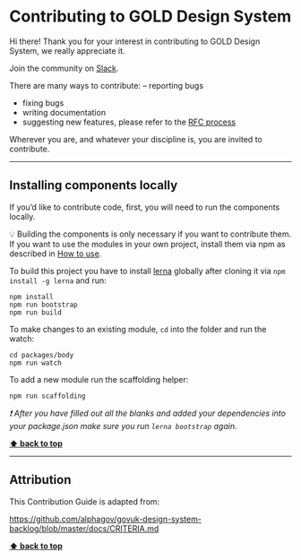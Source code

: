 Contributing to GOLD Design System
======================

Hi there! Thank you for your interest in contributing to GOLD Design System, we really appreciate it.

Join the community on [Slack](https://designsystemau-slack.herokuapp.com/).

There are many ways to contribute:
– reporting bugs
- fixing bugs
- writing documentation
- suggesting new features, please refer to the [RFC process](https://github.com/designsystemau/RFCs)

Wherever you are, and whatever your discipline is, you are invited to contribute.

<!-- 
## Contents

* [Contributing a new component](#contributing-a-new-component)
  * [Suggested components](#suggested-components)
    * [Useful](#useful)
    * [Unique](#unique)
  * [Before publication](#before-publication)
    * [Usable](#usable)
    * [Consistent](#consistent)
    * [Versatile](#versatile)
    * [Coded](#coded)
    * [Tested](#tested)
    * [Considered](#considered)
* [Reporting Bugs, Sending Suggestions](#reporting-bugs-asking-questions-sending-suggestions)
* [Installing components locally](#installing-components-locally)


-------------------------------------------------------------------------------------------------


## Contributing a new component

The Australian Government’s Design System is not ours, it is yours.

The Digital Transformation Agency are just caretakers of the design system. To help us with the caretaking we need a few things from newly proposed component contributions.
One of our goals is to ensure a welcoming environment for all contributors to our projects. If you’re unsure about anything, just ask — or submit your issue or pull request anyway. The worst that can happen is we’ll politely ask you to change something.

We appreciate all well intended contributions.


### Suggested components

To be considered for inclusion in the design system, components and patterns must be:

| Criteria | Description |
|---|---|
| [Useful](#useful) | It addresses a user need that’s shared by multiple services or products |
| [Unique](#unique) | It doesn’t duplicate something which already exists in the design system, unless it’s intended to replace it. |


### Before publication

Before new components and patterns are published into the design system, the team of core contributors will review them to make sure that they are:

| Criteria |  Description |
|---|---|
| [Usable](#usable) | It’s been tested and shown to work with a representative sample of users, including those with disabilities. |
| [Consistent](#consistent) | It uses existing styles and components in the design system where relevant. |
| [Versatile](#versatile) | It can be easily applied in different contexts. |
| [Coded](#coded) | Components are ready to merge in |
| [Tested](#tested) | It’s been tested and shown to work with a range of browsers, assistive technologies and devices. |
| [Considered](#considered) | Documentation and rationale have been provided. |

### Supporting evidence
When making a new component, we would be very grateful if you post the research, design decisions and use cases for the component. Accessibility considerations should be documented or sourced from the [community forum](https://community.digital.gov.au/c/designsystem) before submitting a pull request. 

This may be in the form of a code snippet, screenshots, sketch files or written text on your research with references. This gives a chance for members of the community to respond and share any work they may have done in the past on a similar component.

-------------------------------------------------------------------------------------------------

### Useful

**This is for everyone.** We can’t accept components that are for just one project or one specific use-case. 

If a component is going to be added into the system it must be designed with the intention of being reusable in a variety of circumstances by many teams or departments.

We ask contributors to provide examples of the versatility of a proposed component or provide reference to community discussion about it’s wider intended use.

_If you have a specific need for your project, consider customising an existing component to suit your needs. If you aren’t sure how to do this, we’re happy to help teach you._

**[⬆ back to top](#contents)**

-------------------------------------------------------------------------------------------------

### Unique

Components shouldn’t duplicate the functionality of another component.

We need to keep the system slim; the more components that are in the system, the harder it is to maintain and the possibility for code-bloat and technical debt is increased.

If a component is similar in function consider extending it rather than duplicating it.

**[⬆ back to top](#contents)**

-------------------------------------------------------------------------------------------------

### Usable

We need to know that any new components are working as intended for the end user.

Task based testing for a specific component is prefered. But at a minimum components in the design system should be tested as part of a product or service and have been operating in a live or beta environment for a period of time before being integrated into the system.

**[⬆ back to top](#contents)**

-------------------------------------------------------------------------------------------------

### Consistent

Components that follow the system are much more themeable and reusable by other teams.

New components must follow the system as closely as possible, particularly the specifics of colour, spacing, and typescale in `core`.

**[⬆ back to top](#contents)**

-------------------------------------------------------------------------------------------------

### Versatile

**Responsive.** All components should fill the width of their parent element. This is so that layouts aren’t dictated by components, but rather components fit the required layouts.

**Robust.** Components should accommodate varied content and varied content lengths.
For example, what happens with a navigation component that has more items than demonstrated?

**[⬆ back to top](#contents)**

-------------------------------------------------------------------------------------------------

### Coded

**Code is for humans.** Please look at the coding style and work with it, not against it. We write comments, add spacing, and prefer readable code over clever code. Yes, code is actually for computers, but it is humans that need to maintain it.

**Code comments.** Code should be commented so that it is as usable as possible. Try to provide reasoning or links to documentation about any peculiar decisions that had to be made. [For example.](https://github.com/designsystemau/gold-design-system/blob/main/packages/body/src/sass/_module.scss#L127)

**Follow the folder structure.** New components should follow the same folder structure as the [existing components.](https://github.com/designsystemau/gold-design-system/tree/main/.templates/new-module)

**CSS** can be dependent on other components, but must use core functions and mixins at a minimum.

* For spacing, padding, or other metrics like border-width, use [AU-space()](https://github.com/designsystemau/gold-design-system/blob/main/packages/core/src/sass/_globals.scss#L475)
* For font-sizes and line-height, use [AU-fontgrid()](https://github.com/designsystemau/gold-design-system/blob/main/packages/core/src/sass/_globals.scss#L629)
* For colours, use the [core colour variables](https://github.com/designsystemau/gold-design-system/blob/main/packages/core/src/sass/_globals.scss#L741)

**JavaScript.** The Design System supports **JavaScript, JQuery, and React.** To make integration easier any JavaScript supplied for a component should be written in at least one of these.

**[⬆ back to top](#contents)**

-------------------------------------------------------------------------------------------------

### Tested

**Accessibility.** A component on its own must be accessible to [WCAG 2.1 level AA.](https://www.w3.org/TR/WCAG21/) Some documentation on how this has been checked, tested, or decisions made to support accessibility should be supplied.

**Browser and device tested.** All components should meet our [browser support requirements.](https://github.com/designsystemau/gold-design-system#browser-support)

**No JavaScript fallbacks.** All components must degrade _gracefully_ when JavaScript is disabled. We expect that a user can still complete their task without JavaScript enabled, it just might not be beautiful. For example, accordions default to ‘open’ when JavaScript is disabled so that users can still use the content.

**[⬆ back to top](#contents)**

-------------------------------------------------------------------------------------------------

### Considered

Include a high-level description for what the pattern is, and what it’s for.

Provide rationale; the more the better. We aim to explain design and code decisions as openly as possible. Explanations about why decisions have been made help others understand the work involved but also help them understand the consequences of overriding.

**[⬆ back to top](#contents)**


-------------------------------------------------------------------------------------------------


## Reporting Bugs, Asking Questions, Sending Suggestions

Use the search in [issues](https://github.com/designsystemau/gold-design-system/issues) to see if the same bug, question or suggestion has already been raised.

If you’re requesting a new module, prefix the title with `new module: `.

If you’re filing a bug, specific steps to reproduce are helpful. Please reference the module that has the bug, along with what you expected to see and what
happened instead. For more info look at our [issue template](./ISSUE_TEMPLATE.md).

**[⬆ back to top](#contents)**

-->
-------------------------------------------------------------------------------------------------


## Installing components locally

If you’d like to contribute code, first, you will need to run the components locally.

💡 Building the components is only necessary if you want to contribute them. If you want to use the modules in your own project, install them via npm as described
in [How to use](./README.md#how-to-use).

To build this project you have to install [lerna](https://github.com/lerna/lerna) globally after cloning it via `npm install -g lerna` and run:

```shell
npm install
npm run bootstrap
npm run build
```

To make changes to an existing module, `cd` into the folder and run the watch:

```shell
cd packages/body
npm run watch
```

To add a new module run the scaffolding helper:

```shell
npm run scaffolding
```

_❗ After you have filled out all the blanks and added your dependencies into your package.json make sure you run `lerna bootstrap` again._


**[⬆ back to top](#contents)**


-------------------------------------------------------------------------------------------------


## Attribution

This Contribution Guide is adapted from:

https://github.com/alphagov/govuk-design-system-backlog/blob/master/docs/CRITERIA.md


**[⬆ back to top](#contents)**
